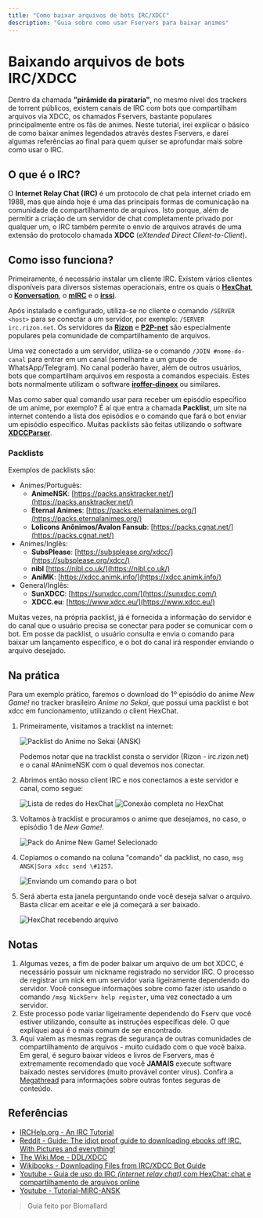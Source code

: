 ```yaml
---
title: "Como baixar arquivos de bots IRC/XDCC"
description: "Guia sobre como usar Fservers para baixar animes"
---
```

# Baixando arquivos de bots IRC/XDCC

Dentro da chamada **"pirâmide da pirataria"**, no mesmo nível dos trackers de torrent públicos, existem canais de IRC com bots que compartilham arquivos via XDCC, os chamados Fservers, bastante populares principalmente entre os fãs de animes. Neste tutorial, irei explicar o básico de como baixar animes legendados através destes Fservers, e darei algumas referências ao final para quem quiser se aprofundar mais sobre como usar o IRC.

## O que é o IRC?

O **Internet Relay Chat (IRC)** é um protocolo de chat pela internet criado em 1988, mas que ainda hoje é uma das principais formas de comunicação na comunidade de compartilhamento de arquivos. Isto porque, além de permitir a criação de um servidor de chat completamente privado por qualquer um, o IRC também permite o envio de arquivos através de uma extensão do protocolo chamada **XDCC** (_eXtended Direct Client-to-Client_).

## Como isso funciona?

Primeiramente, é necessário instalar um cliente IRC. Existem vários clientes disponíveis para diversos sistemas operacionais, entre os quais o [**HexChat**](https://hexchat.github.io/), o [**Konversation**](https://konversation.kde.org/), o [**mIRC**](https://www.mirc.com/) e o [**irssi**](https://irssi.org/).

Após instalado e configurado, utiliza-se no cliente o comando `/SERVER <host>` para se conectar a um servidor, por exemplo: `/SERVER irc.rizon.net`. Os servidores da [**Rizon**](https://rizon.net/) e [**P2P-net**](https://p2p-network.net/) são especialmente populares pela comunidade de compartilhamento de arquivos.

Uma vez conectado a um servidor, utiliza-se o comando `/JOIN #nome-do-canal` para entrar em um canal (semelhante a um grupo de WhatsApp/Telegram). No canal poderão haver, além de outros usuários, bots que compartilham arquivos em resposta a comandos especiais. Estes bots normalmente utilizam o software [**iroffer-dinoex**](https://github.com/dinoex/iroffer-dinoex) ou similares.

Mas como saber qual comando usar para receber um episódio específico de um anime, por exemplo? É aí que entra a chamada **Packlist**, um site na internet contendo a lista dos episódios e o comando que fará o bot enviar um episódio específico. Muitas packlists são feitas utilizando o software [**XDCCParser**](https://github.com/nitmir/XDCCParser-global).

### Packlists

Exemplos de packlists são:

- Animes/Português:
  - **AnimeNSK**: [https://packs.ansktracker.net/](https://packs.ansktracker.net/)
  - **Eternal Animes**: [https://packs.eternalanimes.org/](https://packs.eternalanimes.org/)
  - **Lolicons Anônimos/Avalon Fansub**: [https://packs.cgnat.net/](https://packs.cgnat.net/)
- Animes/Inglês:
  - **SubsPlease**: [https://subsplease.org/xdcc/](https://subsplease.org/xdcc/)
  - **nibl** [https://nibl.co.uk/](https://nibl.co.uk/)
  - **AniMK**: [https://xdcc.animk.info/](https://xdcc.animk.info/)
- General/Inglês:
  - **SunXDCC**: [https://sunxdcc.com/](https://sunxdcc.com/)
  - **XDCC.eu**: [https://www.xdcc.eu/](https://www.xdcc.eu/)

Muitas vezes, na própria packlist, já é fornecida a informação do servidor e do canal que o usuário precisa se conectar para poder se comunicar com o bot. Em posse da packlist, o usuário consulta e envia o comando para baixar um lançamento específico, e o bot do canal irá responder enviando o arquivo desejado.

## Na prática

Para um exemplo prático, faremos o download do 1º episódio do anime *New Game!* no tracker brasileiro *Anime no Sekai*, que possui uma packlist e bot xdcc em funcionamento, utilizando o client HexChat.

1. Primeiramente, visitamos a tracklist na internet:

   ![Packlist do Anime no Sekai (ANSK)](/images/guia-xdcc-1.png)

   Podemos notar que na tracklist consta o servidor (Rizon - irc.rizon.net) e o canal \#AnimeNSK com o qual devemos nos conectar.
2. Abrimos então nosso client IRC e nos conectamos a este servidor e canal, como segue:

   ![Lista de redes do HexChat](/images/guia-xdcc-2.png)
   ![Conexão completa no HexChat](/images/guia-xdcc-3.png)
3. Voltamos à tracklist e procuramos o anime que desejamos, no caso, o episódio 1 de *New Game!*.

   ![Pack do Anime New Game! Selecionado](/images/guia-xdcc-4.png)
4. Copiamos o comando na coluna "comando" da packlist, no caso, `msg ANSK|Sora xdcc send \#1257`.

   ![Enviando um comando para o bot](/images/guia-xdcc-5.png)
5. Será aberta esta janela perguntando onde você deseja salvar o arquivo. Basta clicar em aceitar e ele já começará a ser baixado.

   ![HexChat recebendo arquivo](/images/guia-xdcc-6.png)

## Notas

1. Algumas vezes, a fim de poder baixar um arquivo de um bot XDCC, é necessário possuir um nickname registrado no servidor IRC. O processo de registrar um nick em um servidor varia ligeiramente dependendo do servidor. Você consegue informações sobre como fazer isto usando o comando `/msg NickServ help register`, uma vez conectado a um servidor.
2. Este processo pode variar ligeiramente dependendo do Fserv que você estiver utilizando, consulte as instruções específicas dele. O que expliquei aqui é o mais comum de ser encontrado.
3. Aqui valem as mesmas regras de segurança de outras comunidades de compartilhamento de arquivos - muito cuidado com o que você baixa. Em geral, é seguro baixar vídeos e livros de Fservers, mas é extremamente recomendado que você **JAMAIS** execute software baixado nestes servidores (muito provável conter vírus). Confira a [Megathread](/) para informações sobre outras fontes seguras de conteúdo.

## Referências

- [IRCHelp.org - An IRC Tutorial](https://www.irchelp.org/faq/irctutorial.html)
- [Reddit - Guide: The idiot proof guide to downloading ebooks off IRC. With Pictures and everything!](https://www.reddit.com/r/Piracy/comments/2oftbu/guide_the_idiot_proof_guide_to_downloading_ebooks/)
- [The Wiki.Moe - DDL/XDCC](https://thewiki.moe/sourcing/ddl/)
- [Wikibooks - Downloading Files from IRC/XDCC Bot Guide](https://en.wikibooks.org/wiki/Downloading_Files_from_IRC/XDCC_Bot_Guide)
- [Youtube - Guia de uso do IRC _(internet relay chat)_ com HexChat: chat e compartilhamento de arquivos online](https://youtu.be/ZA9NoLiIHCI)
- [Youtube - Tutorial-MIRC-ANSK](https://youtu.be/xherACT1j6I)

> Guia feito por Biomallard
